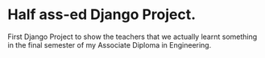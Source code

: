 # Half ass-ed Django Project.

First Django Project to show the teachers that we actually learnt something in the final semester of my Associate Diploma in Engineering.
